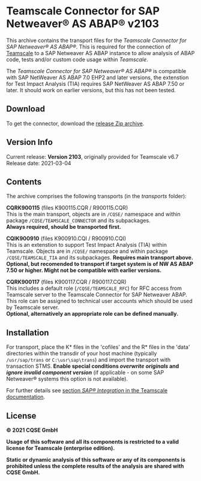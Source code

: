 # Teamscale Connector for SAP Netweaver&reg; AS ABAP&reg; v2103

This archive contains the transport files for the *Teamscale Connector for 
SAP Netweaver&reg; AS ABAP&reg;*. This is required for the connection of 
[Teamscale](https://www.teamscale.com) to a SAP Netweaver AS ABAP instance 
to allow analysis of ABAP code, tests and/or custom code usage within *Teamscale*.

The *Teamscale Connector for SAP Netweaver&reg; AS ABAP&reg;* is compatible with SAP NetWeaver AS ABAP 7.0 EHP2 and later versions, the extenstion for Test Impact Analysis (TIA) requires SAP NetWeaver AS ABAP 7.50 or later.
It should work on earlier versions, but this has not been tested. 

## Download 
To get the connector, download the [release Zip archive](https://github.com/cqse/teamscale-sap-abap-connector/archive/v2103.zip).

## Version Info
Current release: **Version 2103**, originally provided for Teamscale v6.7  
Release date: 2021-03-04

## Contents
The archive comprises the following transports (in the *transports* folder):

**CQRK900115** (files K900115.CQR / R900115.CQR)  
 This is the main transport, objects are in `/CQSE/` namespace and within package `/CQSE/TEAMSCALE_CONNECTOR` and its subpackages.  
**Always required, should be transported first.**  

**CQIK900910** (files K900910.CQI / R900910.CQI)  
This is an extenstion to support Test Impact Analysis (TIA) within Teamscale. Objects are in `/CQSE/` namespace and within package `/CQSE/TEAMSCALE_TIA` and its subpackages. 
**Requires main transport above. Optional, but recomended to transport if target system is of NW AS ABAP 7.50 or higher. Might not be compatible with earlier versions.**

**CQRK900117** (files K900117.CQR / R900117.CQR)  
This includes a default role (`/CQSE/TEAMSCALE_RFC`) for RFC access from Teamscale server to the Teamscale Connector for SAP Netweaver ABAP. This role can be assigned  to technical user accounts which should be used by Teamscale server.  
**Optional, alternatively an appropriate role can be defined manually.**

## Installation
For transport, place the K* files in the 'cofiles' and  the R* files in the 
'data' directories within the transdir of your host machine (typically 
`/usr/sap/trans` or `C:\usr\sap\trans`) and import the transport with transaction 
STMS. **Enable special conditions *overwrite originals* and *ignore invalid 
component version*** (if applicable - on some SAP Netweaver&reg; systems this option is not available). 

For further details see [section *SAP® Integration* in the Teamscale documentation](https://docs.teamscale.com/tutorial/sap-integration/). 

## License
**&copy; 2021 CQSE GmbH**

**Usage of this software and all its components is restricted to a
valid license for Teamscale (enterprise edition).**

**Static or dynamic analysis of this software or any of its components is prohibited unless the complete results of the analysis are shared with CQSE GmbH.**

